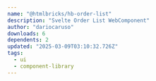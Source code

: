 ```yaml
---
name: "@htmlbricks/hb-order-list"
description: "Svelte Order List WebComponent"
author: "dariocaruso"
downloads: 6
dependents: 2
updated: "2025-03-09T03:10:32.726Z"
tags: 
  - ui
  - component-library
---
```

